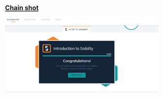 
## [Chain shot](https://www.chainshot.com/learn/solidity)
![Chain shot](./screenshots/learn-solidity.PNG)